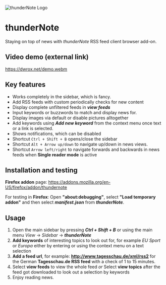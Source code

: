![thunderNote Logo](https://www.picflash.org/img/2019/01/14/m9gr45u7t1hi6rk.png "thunderNote Logo")

# thunderNote
Staying on top of news with *thunderNote* RSS feed client browser add-on.

## Video demo (external link)
https://dwrox.net/demo.webm

## Key features
* Works completely in the sidebar, which is fancy.
* Add RSS feeds with custom periodically checks for new content
* Display complete unfiltered feeds in ***view feeds***
* Input keywords or buzzwords to match and display news for.
* Display images via default or disable pictures alltogether
* Add keywords using ***Add new keyword*** from the context menu once text or a link is selected.
* Shows notifications, which can be disabled
* Shortcut `Ctrl + Shift + B` opens/close the sidebar
* Shortcut `Alt + Arrow up/down` to navigate up/down in news views.
* Shortcut `Arrow left/right` to navigate forwards and backwards in news feeds when **Single reader mode** is active

## Installation and testing
**Firefox addon** page: https://addons.mozilla.org/en-US/firefox/addon/thundernote

For testing in **Firefox**: Open **"about:debugging"**, select **"Load temporary addon"** and then select ***manifest.json*** from ***thunderNote***.

## Usage
1. Open the main sidebar by pressing ***Ctrl + Shift + B*** or using the main menu *View* -> *Sidebar* -> ***thunderNote***
2. **Add keywords** of interesting topics to look out for, for example *EU* *Sport* or *Europa* either by entering or using the context menu on a text selection
3. **Add a feed url**, for example: **http://www.tagesschau.de/xml/rss2** for the German **Tagesschau.de RSS feed** with a check of 1 to 15 minutes.
4. Select **view feeds** to view the whole feed *or* Select **view topics**  after the feed got downloaded to look out a selection by keywords
5. Enjoy reading news.
